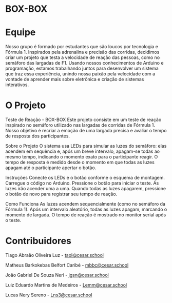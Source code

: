 # BOX-BOX

# Equipe

Nosso grupo é formado por estudantes que são loucos por tecnologia e Fórmula 1. Inspirados pela adrenalina e precisão das corridas, decidimos criar um projeto que testa a
velocidade de reação das pessoas, como no semáforo das largadas de F1. Usando nossos conhecimentos de Arduino e programação, estamos trabalhando juntos para desenvolver um
sistema que traz essa experiência, unindo nossa paixão pela velocidade com a vontade de aprender mais sobre eletrônica e criação de sistemas interativos.



# O Projeto

Teste de Reação - BOX-BOX
Este projeto consiste em um teste de reação inspirado no semáforo utilizado nas largadas de corridas de Fórmula 1. Nosso objetivo é recriar a emoção de uma largada precisa
e avaliar o tempo de resposta dos participantes.

Sobre o Projeto
O sistema usa LEDs para simular as luzes do semáforo: elas acendem em sequência e, após um breve intervalo, apagam-se todas ao mesmo tempo, indicando o momento exato para o
participante reagir. O tempo de resposta é medido desde o momento em que todas as luzes apagam até o participante apertar o botão.

Instruções
Conecte os LEDs e o botão conforme o esquema de montagem.
Carregue o código no Arduino.
Pressione o botão para iniciar o teste.
As luzes irão acender uma a uma. Quando todas as luzes apagarem, pressione o botão de novo para registrar seu tempo de reação.

Como Funciona
As luzes acendem sequencialmente (como no semáforo da Fórmula 1).
Após um intervalo aleatório, todas as luzes apagam, marcando o momento de largada.
O tempo de reação é mostrado no monitor serial após o teste.

 

# Contribuidores

Tiago Abraão Oliveira Luz - taol@cesar.school

Matheus Barkokebas Belfort Caribé - mbbc@cesar.school

João Gabriel De Souza Neri - jgsn@cesar.school

Luiz Eduardo Martins de Medeiros - Lemm@cesar.school

Lucas Nery Sereno - Lns3@cesar.school
